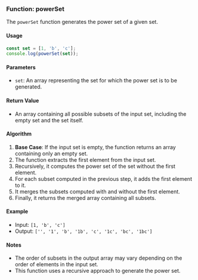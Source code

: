 ### Function: powerSet

The `powerSet` function generates the power set of a given set.

#### Usage

```javascript
const set = [1, 'b', 'c'];
console.log(powerSet(set));
```

#### Parameters

- `set`: An array representing the set for which the power set is to be generated.

#### Return Value

- An array containing all possible subsets of the input set, including the empty set and the set itself.

#### Algorithm

1. **Base Case**: If the input set is empty, the function returns an array containing only an empty set.
2. The function extracts the first element from the input set.
3. Recursively, it computes the power set of the set without the first element.
4. For each subset computed in the previous step, it adds the first element to it.
5. It merges the subsets computed with and without the first element.
6. Finally, it returns the merged array containing all subsets.

#### Example

- Input: `[1, 'b', 'c']`
- Output: `['', '1', 'b', '1b', 'c', '1c', 'bc', '1bc']`

#### Notes

- The order of subsets in the output array may vary depending on the order of elements in the input set.
- This function uses a recursive approach to generate the power set.
